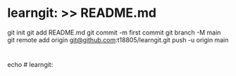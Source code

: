 # learngit: >> README.md
git init
git add README.md
git commit -m first commit
git branch -M main
git remote add origin git@github.com:t18805/learngit.git
push -u origin main
#
echo # learngit:
